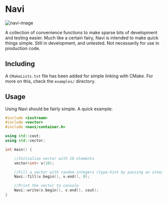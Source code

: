 # Navi
![navi-image](https://i.imgur.com/MweGQHK.png)

A collection of convenience functions to make sparse bits of development and testing easier. Much like a certain fairy, Navi is intended to make quick things simple. Still in development, and untested. Not necessarily for use in production code.

## Including

A `CMakeLists.txt` file has been added for simple linking with CMake. For more on this, check the `examples/` directory.

## Usage
Using Navi should be fairly simple. A quick example:
```cpp
#include <iostream>
#include <vector>
#include <navi/container.h>

using std::cout;
using std::vector;

int main() {

    //Initialize vector with 10 elements
    vector<int> v(10);

    //Fill a vector with random integers (type-hint by passing an integer in the third parameter)
    Navi::fill(v.begin(), v.end(), 0);

    //Print the vector to console
    Navi::write(v.begin(), v.end(), cout);
}

```
